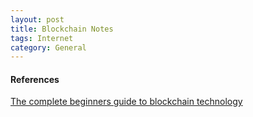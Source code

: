 ```yaml
---
layout: post
title: Blockchain Notes
tags: Internet
category: General
---
```


#### References ####
[The complete beginners guide to blockchain technology](http://blockstrap.com/en/a-complete-beginners-guide-to-blockchain-technology/)  

